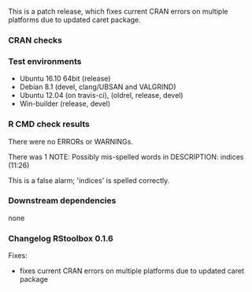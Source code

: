 This is a patch release, which fixes current CRAN errors on multiple platforms due to updated caret package.

### CRAN checks
### Test environments
* Ubuntu 16.10 64bit (release)
* Debian 8.1 (devel, clang/UBSAN and VALGRIND) 
* Ubuntu 12.04 (on travis-ci), (oldrel, release, devel)
* Win-builder (release, devel)

### R CMD check results
There were no ERRORs or WARNINGs. 

There was 1 NOTE:
Possibly mis-spelled words in DESCRIPTION:
  indices (11:26)

This is a false alarm; 'indices' is spelled correctly.  

### Downstream dependencies
none


### Changelog RStoolbox 0.1.6
Fixes:
* fixes current CRAN errors on multiple platforms due to updated caret package